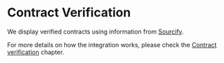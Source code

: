 # Contract Verification

We display verified contracts using information from [Sourcify](https://sourcify.dev/).

For more details on how the integration works, please check the [Contract verification](../contract-verification/) chapter.
